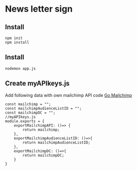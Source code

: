 # News letter sign

## Install

```
npm init
npm install

```

## Install

```
nodemon app.js
```

## Create myAPIkeys.js

Add following data with own mailchimp API code [Go Mailchimp](https://mailchimp.com/) 

```
const mailchimp = "";
const mailchimpAudienceListID = "";
const mailchimpDC = "";
//myAPIkeys.js
module.exports = {
    exportMailchimpAPI: ()=> {
        return mailchimp;
    },
    exportMailchimpAudienceListID: ()=>{
        return mailchimpAudienceListID;
    },
    exportMailchimpDC: ()=>{
        return mailchimpDC;
    }
}
```